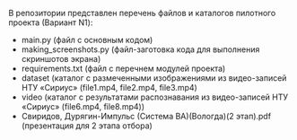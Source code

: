 В репозитории представлен перечень файлов и каталогов пилотного проекта (Вариант N1):
- main.py (файл с основным кодом)
- making_screenshots.py (файл-заготовка кода для выполнения скриншотов экрана)
- requirements.txt (файл с перечнем модулей проекта)
- dataset (каталог с размеченными изображениями из видео-записей НТУ «Сириус» (file1.mp4, file2.mp4, file3.mp4)
- video (каталог с результатами распознавания из видео-записей НТУ «Сириус» (file6.mp4, file8.mp4))
- Свиридов, Дурягин-Импульс (Система ВА)(Вологда)(2 этап).pdf (презентация для 2 этапа отбора)
